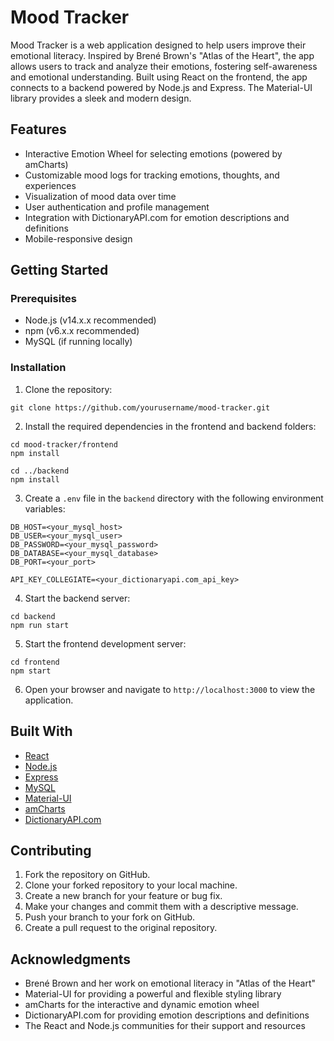 # Mood Tracker

Mood Tracker is a web application designed to help users improve their emotional literacy. Inspired by Brené Brown's "Atlas of the Heart", the app allows users to track and analyze their emotions, fostering self-awareness and emotional understanding. Built using React on the frontend, the app connects to a backend powered by Node.js and Express. The Material-UI library provides a sleek and modern design.

## Features

- Interactive Emotion Wheel for selecting emotions (powered by amCharts)
- Customizable mood logs for tracking emotions, thoughts, and experiences
- Visualization of mood data over time
- User authentication and profile management
- Integration with DictionaryAPI.com for emotion descriptions and definitions
- Mobile-responsive design

## Getting Started

### Prerequisites

- Node.js (v14.x.x recommended)
- npm (v6.x.x recommended)
- MySQL (if running locally)

### Installation

1. Clone the repository:
```
git clone https://github.com/yourusername/mood-tracker.git
```

2. Install the required dependencies in the frontend and backend folders:
```
cd mood-tracker/frontend
npm install

cd ../backend
npm install
```

3. Create a `.env` file in the `backend` directory with the following environment variables:
```
DB_HOST=<your_mysql_host>
DB_USER=<your_mysql_user>
DB_PASSWORD=<your_mysql_password>
DB_DATABASE=<your_mysql_database>
DB_PORT=<your_port>

API_KEY_COLLEGIATE=<your_dictionaryapi.com_api_key>
```

4. Start the backend server:
```
cd backend
npm run start
```

5. Start the frontend development server:
```
cd frontend
npm start
```

6. Open your browser and navigate to `http://localhost:3000` to view the application.

## Built With

- [React](https://reactjs.org/)
- [Node.js](https://nodejs.org/)
- [Express](https://expressjs.com/)
- [MySQL](https://www.mysql.com/)
- [Material-UI](https://mui.com/)
- [amCharts](https://www.amcharts.com/)
- [DictionaryAPI.com](https://www.dictionaryapi.com/)

## Contributing

1. Fork the repository on GitHub.
2. Clone your forked repository to your local machine.
3. Create a new branch for your feature or bug fix.
4. Make your changes and commit them with a descriptive message.
5. Push your branch to your fork on GitHub.
6. Create a pull request to the original repository.


## Acknowledgments

- Brené Brown and her work on emotional literacy in "Atlas of the Heart"
- Material-UI for providing a powerful and flexible styling library
- amCharts for the interactive and dynamic emotion wheel
- DictionaryAPI.com for providing emotion descriptions and definitions
- The React and Node.js communities for their support and resources
